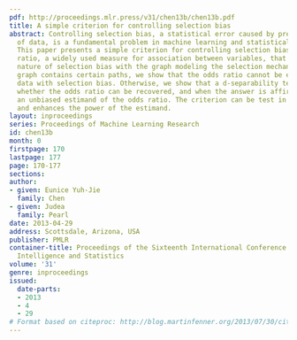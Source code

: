 ```yaml
---
pdf: http://proceedings.mlr.press/v31/chen13b/chen13b.pdf
title: A simple criterion for controlling selection bias
abstract: Controlling selection bias, a statistical error caused by preferential sampling
  of data, is a fundamental problem in machine learning and statistical inference.
  This paper presents a simple criterion for controlling selection bias in the odds
  ratio, a widely used measure for association between variables, that connects the
  nature of selection bias with the graph modeling the selection mechanism. If the
  graph contains certain paths, we show that the odds ratio cannot be expressed using
  data with selection bias. Otherwise, we show that a d-separability test can determine
  whether the odds ratio can be recovered, and when the answer is affirmative, output
  an unbiased estimand of the odds ratio. The criterion can be test in linear time
  and enhances the power of the estimand.
layout: inproceedings
series: Proceedings of Machine Learning Research
id: chen13b
month: 0
firstpage: 170
lastpage: 177
page: 170-177
sections: 
author:
- given: Eunice Yuh-Jie
  family: Chen
- given: Judea
  family: Pearl
date: 2013-04-29
address: Scottsdale, Arizona, USA
publisher: PMLR
container-title: Proceedings of the Sixteenth International Conference on Artificial
  Intelligence and Statistics
volume: '31'
genre: inproceedings
issued:
  date-parts:
  - 2013
  - 4
  - 29
# Format based on citeproc: http://blog.martinfenner.org/2013/07/30/citeproc-yaml-for-bibliographies/
---
```

